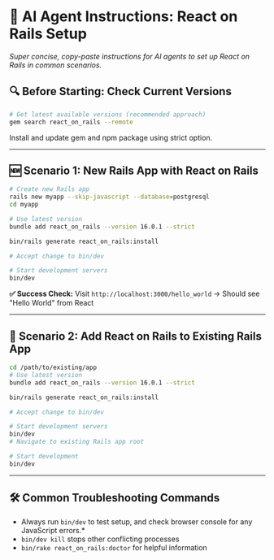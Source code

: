 # 🤖 AI Agent Instructions: React on Rails Setup

_Super concise, copy-paste instructions for AI agents to set up React on Rails in common scenarios._

## 🔍 **Before Starting: Check Current Versions**

```bash
# Get latest available versions (recommended approach)
gem search react_on_rails --remote
```

Install and update gem and npm package using strict option.

---

## 🆕 Scenario 1: New Rails App with React on Rails

```bash
# Create new Rails app
rails new myapp --skip-javascript --database=postgresql
cd myapp

# Use latest version
bundle add react_on_rails --version 16.0.1 --strict

bin/rails generate react_on_rails:install

# Accept change to bin/dev

# Start development servers
bin/dev
```

**✅ Success Check:** Visit `http://localhost:3000/hello_world` → Should see "Hello World" from React

---

## 🔄 Scenario 2: Add React on Rails to Existing Rails App

```bash
cd /path/to/existing/app
# Use latest version
bundle add react_on_rails --version 16.0.1 --strict

bin/rails generate react_on_rails:install

# Accept change to bin/dev

# Start development servers
bin/dev
# Navigate to existing Rails app root

# Start development
bin/dev
```

---

## 🛠️ Common Troubleshooting Commands

- Always run `bin/dev` to test setup, and check browser console for any JavaScript errors.\*
- `bin/dev kill` stops other conflicting processes
- `bin/rake react_on_rails:doctor` for helpful information
